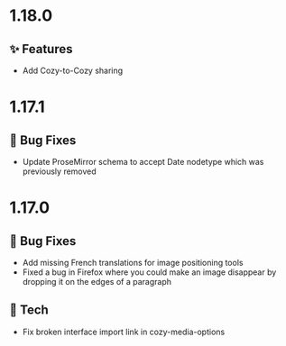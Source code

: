 # 1.18.0

## ✨ Features

* Add Cozy-to-Cozy sharing
# 1.17.1

## 🐛 Bug Fixes

* Update ProseMirror schema to accept Date nodetype which was previously removed

# 1.17.0

## 🐛 Bug Fixes

* Add missing French translations for image positioning tools
* Fixed a bug in Firefox where you could make an image disappear by dropping it on the edges of a paragraph

## 🔧 Tech

* Fix broken interface import link in cozy-media-options
